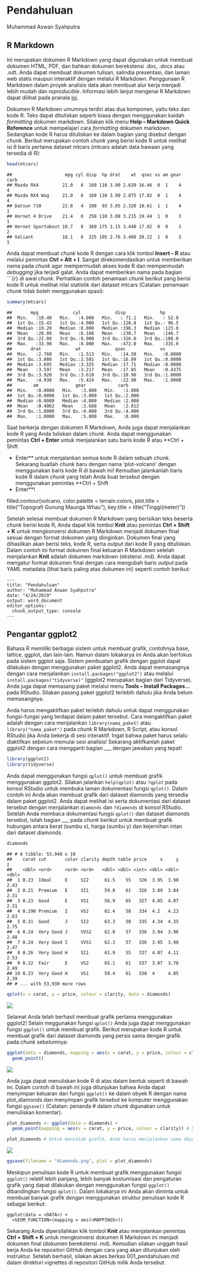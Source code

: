 Pendahuluan
================
Muhammad Aswan Syahputra

## R Markdown

Ini merupakan dokumen R Markdown yang dapat digunakan untuk membuat
dokumen HTML, PDF, dan bahkan dokumen berekstensi .doc, .docx atau .odt.
Anda dapat membuat dokumen tulisan, salindia presentasi, dan laman web
statis maupun interaktif dengan melalui R Markdown. Penggunaan R
Markdown dalam proyek analisis data akan membuat alur kerja menjadi
lebih mudah dan *reproducible*. Informasi lebih lanjut mengenai R
Markdown dapat dilihat pada pranala [ini](http://rmarkdown.rstudio.com).

Dokumen R Markdown umumnya terdiri atas dua komponen, yaitu teks dan
kode R. Teks dapat dituliskan seperti biasa dengan menggunakan kaidah
*formatting* dokumen markdown. Silakan klik menu **Help – Markdown Quick
Reference** untuk mempelajari cara *formatting* dokumen markdown.
Sedangkan kode R harus dituliskan ke dalam bagian yang disebut dengan
*chunk*. Berikut merupakan contoh *chunk* yang berisi kode R untuk
melihat isi 6 baris pertama dataset mtcars (mtcars adalah data bawaan
yang tersedia di
    R):

``` r
head(mtcars) 
```

    ##                    mpg cyl disp  hp drat    wt  qsec vs am gear carb
    ## Mazda RX4         21.0   6  160 110 3.90 2.620 16.46  0  1    4    4
    ## Mazda RX4 Wag     21.0   6  160 110 3.90 2.875 17.02  0  1    4    4
    ## Datsun 710        22.8   4  108  93 3.85 2.320 18.61  1  1    4    1
    ## Hornet 4 Drive    21.4   6  258 110 3.08 3.215 19.44  1  0    3    1
    ## Hornet Sportabout 18.7   8  360 175 3.15 3.440 17.02  0  0    3    2
    ## Valiant           18.1   6  225 105 2.76 3.460 20.22  1  0    3    1

Anda dapat membuat *chunk* kode R dengan cara klik tombol **Insert – R**
atau melalui pemintas **Ctrl + Alt + I**. Sangat direkomendasikan untuk
memberikan nama pada *chunk* agar mempermudah akses kode R dan
mempermudah *debugging* jika terjadi galat. Anda dapat memberikan nama
pada bagian \`\`\`{r} di awal *chunk*. Perhatikan contoh penamaan
*chunk* berikut yang berisi kode R untuk melihat nilai statistik dari
dataset mtcars (Catatan: penamaan *chunk* tidak boleh menggunakan
spasi):

``` r
summary(mtcars)
```

    ##       mpg             cyl             disp             hp       
    ##  Min.   :10.40   Min.   :4.000   Min.   : 71.1   Min.   : 52.0  
    ##  1st Qu.:15.43   1st Qu.:4.000   1st Qu.:120.8   1st Qu.: 96.5  
    ##  Median :19.20   Median :6.000   Median :196.3   Median :123.0  
    ##  Mean   :20.09   Mean   :6.188   Mean   :230.7   Mean   :146.7  
    ##  3rd Qu.:22.80   3rd Qu.:8.000   3rd Qu.:326.0   3rd Qu.:180.0  
    ##  Max.   :33.90   Max.   :8.000   Max.   :472.0   Max.   :335.0  
    ##       drat             wt             qsec             vs        
    ##  Min.   :2.760   Min.   :1.513   Min.   :14.50   Min.   :0.0000  
    ##  1st Qu.:3.080   1st Qu.:2.581   1st Qu.:16.89   1st Qu.:0.0000  
    ##  Median :3.695   Median :3.325   Median :17.71   Median :0.0000  
    ##  Mean   :3.597   Mean   :3.217   Mean   :17.85   Mean   :0.4375  
    ##  3rd Qu.:3.920   3rd Qu.:3.610   3rd Qu.:18.90   3rd Qu.:1.0000  
    ##  Max.   :4.930   Max.   :5.424   Max.   :22.90   Max.   :1.0000  
    ##        am              gear            carb      
    ##  Min.   :0.0000   Min.   :3.000   Min.   :1.000  
    ##  1st Qu.:0.0000   1st Qu.:3.000   1st Qu.:2.000  
    ##  Median :0.0000   Median :4.000   Median :2.000  
    ##  Mean   :0.4062   Mean   :3.688   Mean   :2.812  
    ##  3rd Qu.:1.0000   3rd Qu.:4.000   3rd Qu.:4.000  
    ##  Max.   :1.0000   Max.   :5.000   Max.   :8.000

Saat berkerja dengan dokumen R Markdown, Anda juga dapat menjalankan
kode R yang Anda tuliskan dalam *chunk*. Anda dapat menggunakan pemintas
**Ctrl + Enter** untuk menjalankan satu baris kode R atau **Ctrl + Shift
+ Enter** untuk menjalankan semua kode R dalam sebuah *chunk*. Sekarang
buatlah *chunk* baru dengan nama ‘plot-volcano’ dengan menggunakan baris
kode R di bawah ini\! Kemudian jalankanlah baris kode R dalam *chunk*
yang telah Anda buat tersebut dengan menggunakan pemintas **Ctrl + Shift
+ Enter**\!

filled.contour(volcano, color.palette = terrain.colors, plot.title =
title(“Topografi Gunung Maunga Whau”), key.title =
title(“Tinggi(meter)”))

Setelah selesai membuat dokumen R Markdown yang berisikan teks beserta
*chunk* berisi kode R, Anda dapat klik tombol **Knit** atau pemintas
**Ctrl + Shift + K** untuk mengkonversi dokumen R Markdown menjadi
dokumen final sesuai dengan format dokumen yang diinginkan. Dokumen
final yang dihasilkan akan berisi teks, kode R, serta *output* dari kode
R yang dituliskan. Dalam contoh ini format dokumen final keluaran R
Markdown setelah menjalankan **Knit** adalah dokumen markdown (ekstensi
.md). Anda dapat mengatur format dokumen final dengan cara mengubah
baris *output* pada YAML metadata (lihat baris paling atas dokumen ini)
seperti contoh berikut:

    ---
    title: "Pendahuluan"
    author: "Muhammad Aswan Syahputra"
    date: "4/24/2019"
    output: word_document
    editor_options: 
      chunk_output_type: console
    ---

## Pengantar ggplot2

Bahasa R memiliki berbagai sistem untuk membuat grafik, contohnya base,
lattice, ggplot, dan lain-lain. Namun dalam lokakarya ini Anda akan
berfokus pada sistem ggplot saja. Sistem pembuatan grafik dengan ggplot
dapat dilakukan dengan menggunakan paket ggplot2. Anda dapat memasangnya
dengan cara menjalankan `install.packages("ggplot2")` atau melalui
`install.packages("tidyverse)"` (ggplot2 merupakan bagian dari
Tidyverse). Anda juga dapat memasang paket melalui menu **Tools –
Install Packages…** pada RStudio. Silakan pasang paket ggplot2 terlebih
dahulu jika Anda belum memasangnya.

Anda harus mengaktifkan paket terlebih dahulu untuk dapat menggunakan
fungsi-fungsi yang terdapat dalam paket tersebut. Cara mengaktifkan
paket adalah dengan cara menjalankan `library(nama_paket)` atau
`library("nama_paket")` pada *chunk* R Markdown, R Script, atau konsol
RStudio jika Anda bekerja di sesi interaktif. Ingat bahwa paket harus
selalu diaktifkan sebelum memulai sesi analisis\! Sekarang aktifkanlah
paket ggplot2 dengan cara mengganti bagian \_\_\_ dengan jawaban yang
tepat\!

``` r
library(ggplot2)
library(tidyverse)
```

Anda dapat menggunakan fungsi `qplot()` untuk membuat grafik menggunakan
ggplot2. Silakan jalankan `help(qplot)` atau `?qplot` pada konsol
RStudio untuk membuka laman dokumentasi fungsi `qplot()`. Dalam contoh
ini Anda akan membuat grafik dari dataset diamonds yang tersedia dalam
paket ggplot2. Anda dapat melihat isi serta dokumentasi dari dataset
tersebut dengan menjalankan `diamonds` dan `?diamonds` di konsol
RStudio. Setelah Anda membaca dokumentasi fungsi `qplot()` dan dataset
diamonds tersebut, isilah bagian \_\_\_ pada *chunk* berikut untuk
membuat grafik hubungan antara berat (sumbu x), harga (sumbu y) dan
kejernihan intan dari dataset diamonds.

``` r
diamonds
```

    ## # A tibble: 53,940 x 10
    ##    carat cut       color clarity depth table price     x     y     z
    ##    <dbl> <ord>     <ord> <ord>   <dbl> <dbl> <int> <dbl> <dbl> <dbl>
    ##  1 0.23  Ideal     E     SI2      61.5    55   326  3.95  3.98  2.43
    ##  2 0.21  Premium   E     SI1      59.8    61   326  3.89  3.84  2.31
    ##  3 0.23  Good      E     VS1      56.9    65   327  4.05  4.07  2.31
    ##  4 0.290 Premium   I     VS2      62.4    58   334  4.2   4.23  2.63
    ##  5 0.31  Good      J     SI2      63.3    58   335  4.34  4.35  2.75
    ##  6 0.24  Very Good J     VVS2     62.8    57   336  3.94  3.96  2.48
    ##  7 0.24  Very Good I     VVS1     62.3    57   336  3.95  3.98  2.47
    ##  8 0.26  Very Good H     SI1      61.9    55   337  4.07  4.11  2.53
    ##  9 0.22  Fair      E     VS2      65.1    61   337  3.87  3.78  2.49
    ## 10 0.23  Very Good H     VS1      59.4    61   338  4     4.05  2.39
    ## # ... with 53,930 more rows

``` r
qplot(x = carat, y = price, colour = clarity, data = diamonds)
```

<img src="001_pendahuluan_files/figure-gfm/plot-diamonds1-1.png" style="display: block; margin: auto;" />

Selamat Anda telah berhasil membuat grafik pertama menggunakan ggplot2\!
Selain meggunakan fungsi `qplot()` Anda juga dapat menggunakan fungsi
`ggplot()` untuk membuat grafik. Berikut merupakan kode R untuk membuat
grafik dari dataset diamonds yang persis sama dengan grafik pada *chunk*
sebelumnya:

``` r
ggplot(data = diamonds, mapping = aes(x = carat, y = price, colour = clarity)) +
  geom_point()
```

<img src="001_pendahuluan_files/figure-gfm/plot-diamonds2-1.png" style="display: block; margin: auto;" />

Anda juga dapat menuliskan kode R di atas dalam bentuk seperti di bawah
ini. Dalam contoh di bawah ini juga ditunjukan bahwa Anda dapat
menyimpan keluaran dari fungsi `ggplot()` ke dalam obyek R dengan nama
plot\_diamonds dan menyimpan grafik tersebut ke komputer menggunakan
fungsi `ggsave()` (Catatan: penanda \# dalam *chunk* digunakan untuk
menuliskan komentar).

``` r
plot_diamonds <- ggplot(data = diamonds) +
  geom_point(mapping = aes(x = carat, y = price, colour = clarity)) # Saat output disimpan ke dalam obyek R, grafik tidak otomatis dicetak

plot_diamonds # Untuk mencetak grafik, Anda harus menjalankan nama obyek R yang sebelumnya dibuat
```

<img src="001_pendahuluan_files/figure-gfm/plot-diamonds3-1.png" style="display: block; margin: auto;" />

``` r
ggsave(filename = "diamonds.png", plot = plot_diamonds)
```

Meskipun penulisan kode R untuk membuat grafik menggunakan fungsi
`ggplot()` relatif lebih panjang, lebih banyak kostumisasi dan
pengaturan grafik yang dapat dilakukan dengan menggunakan fungsi
`ggplot()` dibandingkan fungsi `qplot()`. Dalam lokakarya ini Anda akan
diminta untuk membuat banyak grafik dengan menggunakan struktur
penulisan kode R sebagai berikut:

``` 
ggplot(data = <DATA>) +
  <GEOM_FUNCTION>(mapping = aes(<MAPPINGS>))  
```

Sekarang Anda dipersilahkan klik tombol **Knit** atau menjalankan
pemintas **Ctrl + Shift + K** untuk mengkonversi dokumen R Markdown ini
menjadi dokumen final (dokumen berekstensi .md). Kemudian silakan unggah
hasil kerja Anda ke repositori GitHub dengan cara yang akan ditunjukan
oleh instruktur. Setelah berhasil, silakan akses berkas
001\_pendahuluan.md dalam direktori vignettes di repositori GitHub milik
Anda tersebut.
